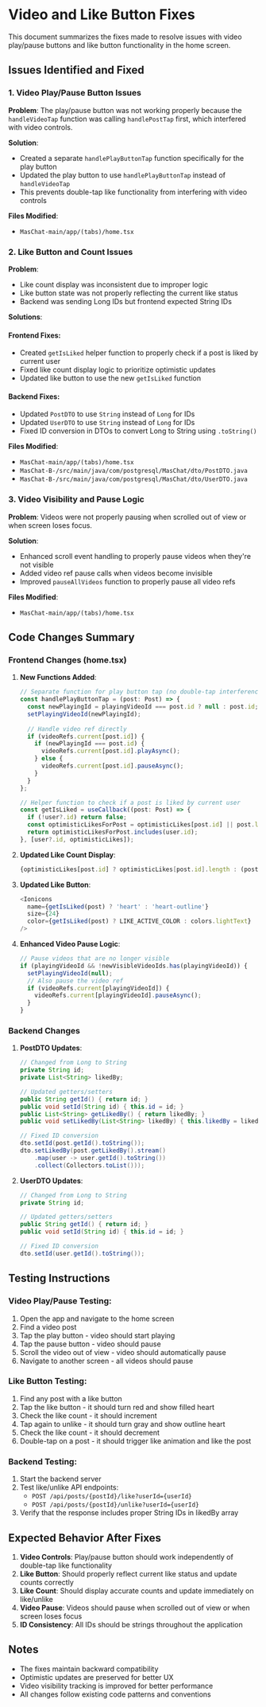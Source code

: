 # Video and Like Button Fixes

This document summarizes the fixes made to resolve issues with video play/pause buttons and like button functionality in the home screen.

## Issues Identified and Fixed

### 1. Video Play/Pause Button Issues

**Problem**: The play/pause button was not working properly because the `handleVideoTap` function was calling `handlePostTap` first, which interfered with video controls.

**Solution**: 
- Created a separate `handlePlayButtonTap` function specifically for the play button
- Updated the play button to use `handlePlayButtonTap` instead of `handleVideoTap`
- This prevents double-tap like functionality from interfering with video controls

**Files Modified**:
- `MasChat-main/app/(tabs)/home.tsx`

### 2. Like Button and Count Issues

**Problem**: 
- Like count display was inconsistent due to improper logic
- Like button state was not properly reflecting the current like status
- Backend was sending Long IDs but frontend expected String IDs

**Solutions**:

#### Frontend Fixes:
- Created `getIsLiked` helper function to properly check if a post is liked by current user
- Fixed like count display logic to prioritize optimistic updates
- Updated like button to use the new `getIsLiked` function

#### Backend Fixes:
- Updated `PostDTO` to use `String` instead of `Long` for IDs
- Updated `UserDTO` to use `String` instead of `Long` for IDs
- Fixed ID conversion in DTOs to convert Long to String using `.toString()`

**Files Modified**:
- `MasChat-main/app/(tabs)/home.tsx`
- `MasChat-B-/src/main/java/com/postgresql/MasChat/dto/PostDTO.java`
- `MasChat-B-/src/main/java/com/postgresql/MasChat/dto/UserDTO.java`

### 3. Video Visibility and Pause Logic

**Problem**: Videos were not properly pausing when scrolled out of view or when screen loses focus.

**Solution**:
- Enhanced scroll event handling to properly pause videos when they're not visible
- Added video ref pause calls when videos become invisible
- Improved `pauseAllVideos` function to properly pause all video refs

**Files Modified**:
- `MasChat-main/app/(tabs)/home.tsx`

## Code Changes Summary

### Frontend Changes (home.tsx)

1. **New Functions Added**:
   ```typescript
   // Separate function for play button tap (no double-tap interference)
   const handlePlayButtonTap = (post: Post) => {
     const newPlayingId = playingVideoId === post.id ? null : post.id;
     setPlayingVideoId(newPlayingId);
     
     // Handle video ref directly
     if (videoRefs.current[post.id]) {
       if (newPlayingId === post.id) {
         videoRefs.current[post.id].playAsync();
       } else {
         videoRefs.current[post.id].pauseAsync();
       }
     }
   };

   // Helper function to check if a post is liked by current user
   const getIsLiked = useCallback((post: Post) => {
     if (!user?.id) return false;
     const optimisticLikesForPost = optimisticLikes[post.id] || post.likedBy || [];
     return optimisticLikesForPost.includes(user.id);
   }, [user?.id, optimisticLikes]);
   ```

2. **Updated Like Count Display**:
   ```typescript
   {optimisticLikes[post.id] ? optimisticLikes[post.id].length : (post.likeCount || (post.likedBy || []).length)}
   ```

3. **Updated Like Button**:
   ```typescript
   <Ionicons
     name={getIsLiked(post) ? 'heart' : 'heart-outline'}
     size={24}
     color={getIsLiked(post) ? LIKE_ACTIVE_COLOR : colors.lightText}
   />
   ```

4. **Enhanced Video Pause Logic**:
   ```typescript
   // Pause videos that are no longer visible
   if (playingVideoId && !newVisibleVideoIds.has(playingVideoId)) {
     setPlayingVideoId(null);
     // Also pause the video ref
     if (videoRefs.current[playingVideoId]) {
       videoRefs.current[playingVideoId].pauseAsync();
     }
   }
   ```

### Backend Changes

1. **PostDTO Updates**:
   ```java
   // Changed from Long to String
   private String id;
   private List<String> likedBy;
   
   // Updated getters/setters
   public String getId() { return id; }
   public void setId(String id) { this.id = id; }
   public List<String> getLikedBy() { return likedBy; }
   public void setLikedBy(List<String> likedBy) { this.likedBy = likedBy; }
   
   // Fixed ID conversion
   dto.setId(post.getId().toString());
   dto.setLikedBy(post.getLikedBy().stream()
       .map(user -> user.getId().toString())
       .collect(Collectors.toList()));
   ```

2. **UserDTO Updates**:
   ```java
   // Changed from Long to String
   private String id;
   
   // Updated getters/setters
   public String getId() { return id; }
   public void setId(String id) { this.id = id; }
   
   // Fixed ID conversion
   dto.setId(user.getId().toString());
   ```

## Testing Instructions

### Video Play/Pause Testing:
1. Open the app and navigate to the home screen
2. Find a video post
3. Tap the play button - video should start playing
4. Tap the pause button - video should pause
5. Scroll the video out of view - video should automatically pause
6. Navigate to another screen - all videos should pause

### Like Button Testing:
1. Find any post with a like button
2. Tap the like button - it should turn red and show filled heart
3. Check the like count - it should increment
4. Tap again to unlike - it should turn gray and show outline heart
5. Check the like count - it should decrement
6. Double-tap on a post - it should trigger like animation and like the post

### Backend Testing:
1. Start the backend server
2. Test like/unlike API endpoints:
   - `POST /api/posts/{postId}/like?userId={userId}`
   - `POST /api/posts/{postId}/unlike?userId={userId}`
3. Verify that the response includes proper String IDs in likedBy array

## Expected Behavior After Fixes

1. **Video Controls**: Play/pause button should work independently of double-tap like functionality
2. **Like Button**: Should properly reflect current like status and update counts correctly
3. **Like Count**: Should display accurate counts and update immediately on like/unlike
4. **Video Pause**: Videos should pause when scrolled out of view or when screen loses focus
5. **ID Consistency**: All IDs should be strings throughout the application

## Notes

- The fixes maintain backward compatibility
- Optimistic updates are preserved for better UX
- Video visibility tracking is improved for better performance
- All changes follow existing code patterns and conventions 